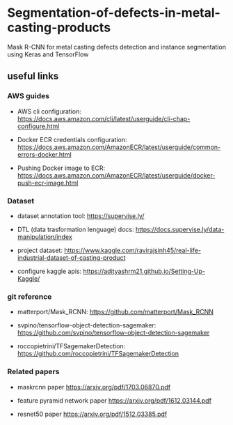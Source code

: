 # Segmentation-of-defects-in-metal-casting-products

Mask R-CNN for metal casting defects detection and instance segmentation using Keras and TensorFlow

## useful links


### AWS guides

- AWS cli configuration: <https://docs.aws.amazon.com/cli/latest/userguide/cli-chap-configure.html>
  
- Docker ECR credentials configuration: <https://docs.aws.amazon.com/AmazonECR/latest/userguide/common-errors-docker.html>
  
- Pushing Docker image to ECR: <https://docs.aws.amazon.com/AmazonECR/latest/userguide/docker-push-ecr-image.html>
 

### Dataset

- dataset annotation tool: <https://supervise.ly/>

- DTL (data trasformation lenguage) docs: <https://docs.supervise.ly/data-manipulation/index>

- project dataset: <https://www.kaggle.com/ravirajsinh45/real-life-industrial-dataset-of-casting-product>

- configure kaggle apis: <https://adityashrm21.github.io/Setting-Up-Kaggle/>

### git reference

- matterport/Mask_RCNN: <https://github.com/matterport/Mask_RCNN>

- svpino/tensorflow-object-detection-sagemaker: <https://github.com/svpino/tensorflow-object-detection-sagemaker>

- roccopietrini/TFSagemakerDetection: <https://github.com/roccopietrini/TFSagemakerDetection>

### Related papers

- maskrcnn paper <https://arxiv.org/pdf/1703.06870.pdf>

- feature pyramid network paper <https://arxiv.org/pdf/1612.03144.pdf>

- resnet50 paper <https://arxiv.org/pdf/1512.03385.pdf>
